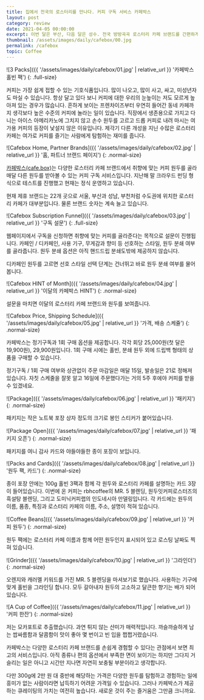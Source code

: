 ```yaml
---
title: 집에서 전국의 로스터리를 만나다. 커피 구독 서비스 카페박스
layout: post
category: review
date: 2021-04-05 00:00:00
excerpt: 이번 달은 부산, 다음 달은 성수. 전국 방방곡곡 로스터리 카페 브랜드를 간편하게 경험하는 방법이 있습니다. 커피 구독 서비스 카페박스 리뷰.
thumbnail: /assets/images/daily/cafebox/00.jpg
permalink: /cafebox
topic: Coffee
---
```


![3 Packs]({{ '/assets/images/daily/cafebox/01.jpg' | relative_url }} '카페박스 홀빈 팩')
{: .full-size}

커피는 가장 쉽게 접할 수 있는 기호식품입니다. 많이 나오고, 많이 사고, 싸고, 미성년자도 마실 수 있습니다. 항상 달고 있다 보니 커피에 대한 우리의 눈높이는 저도 모르게 높아져 있는 경우가 많습니다. 흔하게 보이는 프렌차이즈부터 우연히 들어간 동네 카페까지 생각보다 높은 수준의 커피에 놀라는 일이 있습니다. 직장에서 생존용으로 가지고 다니는 아이스 아메리카노에 그치지 않고 손수 원두를 고르고 드롭 커피로 내려 마시는 여가용 커피의 등장이 낯설지 않은 이유입니다. 제각기 다른 개성을 지닌 수많은 로스터리 카페는 여가로 커피를 즐기는 사람에게 탐험하는 재미를 줍니다.

![Cafebox Home, Partner Brands]({{ '/assets/images/daily/cafebox/02.jpg' | relative_url }} '홈, 파트너 브랜드 페이지')
{: .normal-size}

<a title='Cafebox' href='https://cafebox.co.kr/' target='_blank'>카페박스(cafe.box)</a>는 다양한 로스터리 카페 브랜드에서 취향에 맞는 커피 원두를 골라 매달 다른 원두를 받아볼 수 있는 커피 구독 서비스입니다. 지난해 말 크라우드 펀딩 형식으로 테스트를 진행했고 현재는 정식 운영하고 있습니다.

현재 제휴 브랜드는 22개 곳으로 서울, 부산과 성남, 부천처럼 수도권에 위치한 로스터리 카페가 대부분입니다. 물론 브랜드 숫자는 계속 늘고 있습니다.

![Cafebox Subscription Funnel]({{ '/assets/images/daily/cafebox/03.jpg' | relative_url }} '구독 설문')
{: .full-size}

웹페이지에서 구독을 신청하면 취향에 맞는 커피를 골라준다는 목적으로 설문이 진행됩니다. 카페인 / 디카페인, 사용 기구, 무게감과 향미 등 선호하는 스타일, 원두 분쇄 여부를 골라줍니다. 원두 분쇄 옵션은 아직 핸드드립 분쇄도밖에 제공하지 않습니다.

디카페인 원두를 고르면 선호 스타일 선택 단계는 건너뛰고 바로 원두 분쇄 여부를 물어봅니다.

![Cafebox HINT of Month]({{ '/assets/images/daily/cafebox/04.jpg' | relative_url }} '이달의 카페박스 HINT')
{: .normal-size}

설문을 마치면 이달의 로스터리 카페 브랜드와 원두를 보여줍니다.

![Cafebox Price, Shipping Schedule]({{ '/assets/images/daily/cafebox/05.jpg' | relative_url }} '가격, 배송 스케쥴')
{: .normal-size}

카페박스는 정기구독과 1회 구매 옵션을 제공합니다. 각각 회당 25,000원(첫 달은 19,900원), 29,900원입니다. 1회 구매 시에는 홀빈, 분쇄 원두 외에 드립백 형태의 상품을 구매할 수 있습니다.

정기구독 / 1회 구매 여부와 상관없이 주문 마감일은 매달 15일, 발송일은 21로 정해져 있습니다. 자칫 스케줄을 잘못 알고 16일에 주문했다가는 거의 5주 후에야 커피를 받을 수 있겠네요.

![Package]({{ '/assets/images/daily/cafebox/06.jpg' | relative_url }} '패키지')
{: .normal-size}

패키지는 작은 노트북 포장 상자 정도의 크기로 봉인 스티커가 붙어있습니다.

![Package Open]({{ '/assets/images/daily/cafebox/07.jpg' | relative_url }} '패키지 오픈')
{: .normal-size}

패키지를 여니 감사 카드와 야들야들한 종이 포장이 보입니다.

![Packs and Cards]({{ '/assets/images/daily/cafebox/08.jpg' | relative_url }} '원두 팩, 카드')
{: .normal-size}

종이 포장 안에는 100g 홀빈 3팩과 함께 각 원두와 로스터리 카페를 설명하는 카드 3장이 들어있습니다. 이번에 온 커피는 rbhcoffee의 MR. 5 블렌딩, 원두잇커피로스터즈의 흑설탕 블렌딩, 그리고 도미닉커피랩의 인도네시아 만델링입니다. 각 카드에는 원두의 이름, 품종, 특징과 로스터리 카페의 이름, 주소, 설명이 적혀 있습니다.

![Coffee Beans]({{ '/assets/images/daily/cafebox/09.jpg' | relative_url }} '커피 원두')
{: .normal-size}

원두 팩에는 로스터리 카페 이름과 함께 어떤 원두인지 표시되어 있고 로스팅 날짜도 찍혀 있습니다.

![Grinder]({{ '/assets/images/daily/cafebox/10.jpg' | relative_url }} '그라인더')
{: .normal-size}

오렌지와 캐러멜 키워드를 가진 MR. 5 블렌딩을 마셔보기로 했습니다. 사용하는 기구에 맞게 홀빈을 그라인딩 합니다. 모두 갈아내자 원두의 고소하고 달큰한 향기는 배가 되어 있습니다.

![A Cup of Coffee]({{ '/assets/images/daily/cafebox/11.jpg' | relative_url }} '커피 한잔')
{: .normal-size}

저는 모카포트로 추출했습니다. 과연 튀지 않는 산미가 매력적입니다. 까슬까슬하게 남는 쌉싸름함과 달콤함이 맛이 좋아 몇 번이고 빈 입을 쩝쩝거렸습니다.

카페박스는 다양한 로스터리 카페 브랜드를 손쉽게 경험할 수 있다는 관점에서 보면 최고의 서비스입니다. 아직 종류나 편의 옵션에서 부족한 면이 보이기는 하지만 그다지 거슬리는 일은 아니고 시간만 지나면 자연히 보충될 부분이라고 생각합니다.

다만 300g에 2만 원 대 중반에 해당하는 가격은 다양한 원두를 탐험하고 경험하는 일에 흥미가 없는 사람이라면 납득하기 어려운 가격일 수 있습니다. 그러나 카페박스가 제공하는 큐레이팅의 가치는 여전히 높습니다. 새로운 것이 주는 즐거움은 그만큼 크니까요.